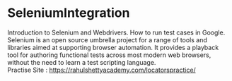# SeleniumIntegration
Introduction to Selenium and Webdrivers. How to run test cases in Google.
Selenium is an open source umbrella project for a range of tools and libraries aimed at supporting browser automation. It provides a playback tool for authoring functional tests across most modern web browsers, without the need to learn a test scripting language.
<br>
Practise Site : https://rahulshettyacademy.com/locatorspractice/
